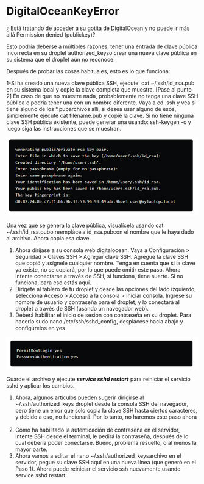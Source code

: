 # DigitalOceanKeyError
¿ Está tratando de acceder a su gotita de DigitalOcean y no puede ir más allá Permission denied (publickey)?

Esto podría deberse a múltiples razones, tener una entrada de clave pública incorrecta en su droplet authorized_keyso crear una nueva clave pública en su sistema que el droplet aún no reconoce.

Después de probar las cosas habituales, esto es lo que funciona:

1-Si ha creado una nueva clave pública SSH, ejecute: cat ~/.ssh/id_rsa.pub en su sistema local y copie la clave completa que muestra. [Pase al punto 2] En caso de que no muestre nada, probablemente no tenga una clave SSH pública o podría tener una con un nombre diferente. Vaya a cd .ssh y vea si tiene alguno de los *.pubarchivos allí, si desea usar alguno de esos, simplemente ejecute cat filename.pub y copie la clave. Si no tiene ninguna clave SSH pública existente, puede generar una usando: ssh-keygen -o y luego siga las instrucciones que se muestran.

![Screenshot](Captura.png)

Una vez que se genera la clave pública, visualícela usando cat ~/.ssh/id_rsa.pubo reemplácela id_rsa.pubcon el nombre que le haya dado al archivo. Ahora copia esa clave.

1. Ahora diríjase a su consola web digitalocean. Vaya a Configuración > Seguridad > Claves SSH > Agregar clave SSH. Agregue la clave SSH que copió y asígnele cualquier nombre.
Tenga en cuenta que si la clave ya existe, no se copiará, por lo que puede omitir este paso.
Ahora intente conectarse a través de SSH, si funciona, tiene suerte. Si no funciona, para eso estás aquí.
2. Dirígete al tablero de tu droplet y desde las opciones del lado izquierdo, selecciona Acceso > Acceso a la consola > Iniciar consola.
Ingrese su nombre de usuario y contraseña para el droplet, y lo conectará al droplet a través de SSH (usando un navegador web).
3. Deberá habilitar el inicio de sesión con contraseña en su droplet. Para hacerlo sudo nano /etc/ssh/sshd_config, desplácese hacia abajo y configúrelos en yes

![Screenshot](Captura_2.png)

Guarde el archivo y ejecute
**_service sshd restart_**
para reiniciar el servicio sshd y aplicar los cambios.

1. Ahora, algunos artículos pueden sugerir dirigirse al ~/.ssh/authorized_keys droplet desde la consola SSH del navegador, pero tiene un error que solo copia la clave SSH hasta ciertos caracteres, y debido a eso, no funcionará. Por lo tanto, no haremos este paso ahora .
2. Como ha habilitado la autenticación de contraseña en el servidor, intente SSH desde el terminal, le pedirá la contraseña, después de lo cual debería poder conectarse. Bueno, problema resuelto, o al menos la mayor parte.
3. Ahora vamos a editar el nano ~/.ssh/authorized_keysarchivo en el servidor, pegue su clave SSH aquí en una nueva línea (que generó en el Paso 1). Ahora puede reiniciar el servicio ssh nuevamente usando service sshd restart.
